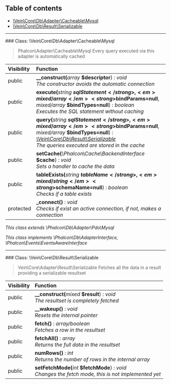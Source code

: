 ## Table of contents

- [\Vein\Core\Db\Adapter\Cacheable\Mysql](#class-veincoredbadaptercacheablemysql)
- [\Vein\Core\Db\Result\Serializable](#class-veincoredbresultserializable)

<hr /> 
### Class: \Vein\Core\Db\Adapter\Cacheable\Mysql

> Phalcon\Adapter\Cacheable\Mysql Every query executed via this adapter is automatically cached

| Visibility | Function |
|:-----------|:---------|
| public | <strong>__construct(</strong><em>array</em> <strong>$descriptor</strong>)</strong> : <em>void</em><br /><em>The constructor avoids the automatic connection</em> |
| public | <strong>execute(</strong><em>string</em> <strong>$sqlStatement</strong>, <em>mixed/array</em> <strong>$bindParams=null</strong>, <em>mixed/array</em> <strong>$bindTypes=null</strong>)</strong> : <em>boolean</em><br /><em>Executes the SQL statement without caching</em> |
| public | <strong>query(</strong><em>string</em> <strong>$sqlStatement</strong>, <em>mixed/array</em> <strong>$bindParams=null</strong>, <em>mixed/array</em> <strong>$bindTypes=null</strong>)</strong> : <em>[\Vein\Core\Db\Result\Serializable](#class-veincoredbresultserializable)</em><br /><em>The queries executed are stored in the cache</em> |
| public | <strong>setCache(</strong><em>\Phalcon\Cache\BackendInterface</em> <strong>$cache</strong>)</strong> : <em>void</em><br /><em>Sets a handler to cache the data</em> |
| public | <strong>tableExists(</strong><em>string</em> <strong>$tableName</strong>, <em>mixed/string</em> <strong>$schemaName=null</strong>)</strong> : <em>boolean</em><br /><em>Checks if a table exists</em> |
| protected | <strong>_connect()</strong> : <em>void</em><br /><em>Checks if exist an active connection, if not, makes a connection</em> |

*This class extends \Phalcon\Db\Adapter\Pdo\Mysql*

*This class implements \Phalcon\Db\AdapterInterface, \Phalcon\Events\EventsAwareInterface*

<hr /> 
### Class: \Vein\Core\Db\Result\Serializable

> Vein\Core\Adapter\Result\Serializable Fetches all the data in a result providing a serializable resultset

| Visibility | Function |
|:-----------|:---------|
| public | <strong>__construct(</strong><em>mixed</em> <strong>$result</strong>)</strong> : <em>void</em><br /><em>The resultset is completely fetched</em> |
| public | <strong>__wakeup()</strong> : <em>void</em><br /><em>Resets the internal pointer</em> |
| public | <strong>fetch()</strong> : <em>array/boolean</em><br /><em>Fetches a row in the resultset</em> |
| public | <strong>fetchAll()</strong> : <em>array</em><br /><em>Returns the full data in the resultset</em> |
| public | <strong>numRows()</strong> : <em>int</em><br /><em>Returns the number of rows in the internal array</em> |
| public | <strong>setFetchMode(</strong><em>int</em> <strong>$fetchMode</strong>)</strong> : <em>void</em><br /><em>Changes the fetch mode, this is not implemented yet</em> |

